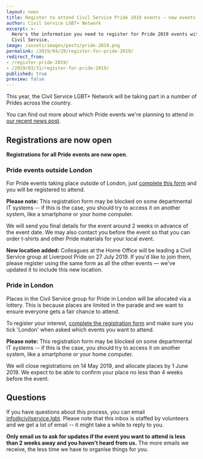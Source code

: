 ```yaml
---
layout: news
title: Register to attend Civil Service Pride 2019 events — new events added
author: Civil Service LGBT+ Network
excerpt: >-
  Here's the information you need to register for Pride 2019 events with the
  Civil Service.
image: /assets/images/posts/pride-2019.png
permalink: /2019/04/29/register-for-pride-2019/
redirect_from: 
- /register-pride-2019/
- /2019/03/31/register-for-pride-2019/
published: true
preview: false
---
```


This year, the Civil Service LGBT+ Network will be taking part in a number of Prides across the country. 

You can find out more about which Pride events we're planning to attend in [our recent news post](/2019/03/01/pride-2019-what-you-need-to-know/).

## Registrations are now open

**Registrations for all Pride events are now open**. 

### Pride events outside London 

For Pride events taking place outside of London, just [complete this form](https://forms.gle/23Trq8wuLa7VroJJ9) and you will be registered to attend.

**Please note:** This registration form may be blocked on some departmental IT systems -- if this is the case, you should try to access it on another system, like a smartphone or your home computer.

We will send you final details for the event around 2 weeks in advance of the event date. We may also contact you before the event so that you can order t-shirts and other Pride materials for your local event.

**New location added:** Colleagues at the Home Office will be leading a Civil Service group at Liverpool Pride on 27 July 2019. If you'd like to join them, please register using the same form as all the other events — we've updated it to include this new location.

### Pride in London

Places in the Civil Service group for Pride in London will be allocated via a lottery. This is because places are limited in the parade and we want to ensure everyone gets a fair chance to attend.

To register your interest, [complete the registration form](https://forms.gle/23Trq8wuLa7VroJJ9) and make sure you tick 'London' when asked which events you want to attend.

**Please note:** This registration form may be blocked on some departmental IT systems -- if this is the case, you should try to access it on another system, like a smartphone or your home computer.

We will close registrations on 14 May 2019, and allocate places by 1 June 2019. We expect to be able to confirm your place no less than 4 weeks before the event.

## Questions

If you have questions about this process, you can email <info@civilservice.lgbt>. Please note that this inbox is staffed by volunteers and we get a lot of email -- it might take a while to reply to you.

**Only email us to ask for updates if the event you want to attend is less than 2 weeks away and you haven't heard from us.** The more emails we receive, the less time we have to organise things for you.
